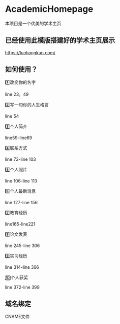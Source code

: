 # AcademicHomepage

本项目是一个优美的学术主页

## 已经使用此模版搭建好的学术主页展示

https://luohongkun.com/

## 如何使用？

1️⃣改变你的名字

line 23，49

2️⃣写一句你的人生格言

line 54

3️⃣个人简介

line59-line69

4️⃣联系方式

line 73-line 103

5️⃣个人照片

line 106-line 113

6️⃣个人最新消息

line 127-line 156

7️⃣教育经历

line165-line221

8️⃣论文发表

line 245-line 306

9️⃣实习经历

line 314-line 366

🔟个人获奖

line 372-line 399

## 域名绑定

CNAME文件
